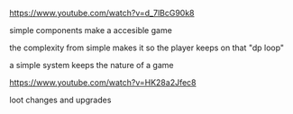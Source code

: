 https://www.youtube.com/watch?v=d_7lBcG90k8


simple components make a accesible game

the complexity from simple makes it so the player keeps on that "dp loop"

a simple system keeps the nature of a game


https://www.youtube.com/watch?v=HK28a2Jfec8


loot changes and upgrades 

